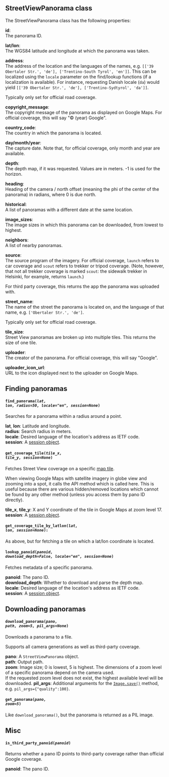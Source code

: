 ## StreetViewPanorama class

The StreetViewPanorama class has the following properties:

**id**:  
The panorama ID.

**lat/lon**:  
The WGS84 latitude and longitude at which the panorama was taken.

**address**:  
The address of the location and the languages of the names, e.g. `[['39 Obertaler Str.', 'de'], ['Trentino-South Tyrol', 'en']]`.
This can be localized using the `locale` parameter on the find/lookup functions (if a localization is available). For instance,
requesting Danish locale (`da`) would yield `[['39 Obertaler Str.', 'de'], ['Trentino-Sydtyrol', 'da']]`.

Typically only set for official road coverage.

**copyright_message**:  
The copyright message of the panorama as displayed on Google Maps. For official coverage, this will say "© (year) Google".

**country_code**:  
The country in which the panorama is located.

**day/month/year**:  
The capture date. Note that, for official coverage, only month and year are available.

**depth**:  
The depth map, if it was requested. Values are in meters. -1 is used for the horizon.

**heading**:  
Heading of the camera / north offset (meaning the phi of the center of the panorama) in radians, where 0 is due north.

**historical**:  
A list of panoramas with a different date at the same location.

**image_sizes**:  
The image sizes in which this panorama can be downloaded, from lowest to highest.

**neighbors**:  
A list of nearby panoramas.

**source**:  
The source program of the imagery. For official coverage, `launch` refers to car coverage and `scout` refers to trekker or tripod coverage. (Note, however,
that not all trekker coverage is marked `scout`: the sidewalk trekker in Helsinki, for example, returns `launch`.)

For third party coverage, this returns the app the panorama was uploaded with.

**street_name**:  
The name of the street the panorama is located on, and the language of that name, e.g. `['Obertaler Str.', 'de']`.

Typically only set for official road coverage.

**tile_size**:  
Street View panoramas are broken up into multiple tiles. This returns the size of one tile.

**uploader**:  
The creator of the panorama. For official coverage, this will say "Google".

**uploader_icon_url**:  
URL to the icon displayed next to the uploader on Google Maps.


## Finding panoramas

#### <code>find_panorama(<em>lat, lon, radius=50, locale="en", session=None</em>)</code>
Searches for a panorama within a radius around a point.

**lat**, **lon**: Latitude and longitude.  
**radius**: Search radius in meters.  
**locale**: Desired language of the location's address as IETF code.  
**session**: A [session object](https://docs.python-requests.org/en/master/user/advanced/#session-objects).

#### <code>get_coverage_tile(<em>tile_x, tile_y, session=None</em>)</code>
Fetches Street View coverage on a specific [map tile](https://developers.google.com/maps/documentation/javascript/coordinates).

When viewing Google Maps with satellite imagery in globe view and zooming into a spot, it calls the API method
which is called here. This is useful because there are various hidden/removed locations which cannot be found by
any other method (unless you access them by pano ID directly).

**tile_x**, **tile_y**: X and Y coordinate of the tile in Google Maps at zoom level 17.  
**session**: A [session object](https://docs.python-requests.org/en/master/user/advanced/#session-objects).

#### <code>get_coverage_tile_by_latlon(<em>lat, lon, session=None</em>):</code>
As above, but for fetching a tile on which a lat/lon coordinate is located.

#### <code>lookup_panoid(<em>panoid, download_depth=False, locale="en", session=None</em>)</code>
Fetches metadata of a specific panorama.

**panoid**: The pano ID.  
**download_depth**: Whether to download and parse the depth map.  
**locale**: Desired language of the location's address as IETF code.  
**session**: A [session object](https://docs.python-requests.org/en/master/user/advanced/#session-objects).  


## Downloading panoramas

#### <code>download_panorama(<em>pano, path, zoom=5, pil_args=None</em>)</code>
Downloads a panorama to a file.

Supports all camera generations as well as third-party coverage.

**pano**: A `StreetViewPanorama` object.  
**path**: Output path.  
**zoom**: Image size; 0 is lowest, 5 is highest. The dimensions of a zoom level of a specific panorama depend on the camera used.  
If the requested zoom level does not exist, the highest available level will be downloaded.
**pil_args**: Additional arguments for the [`Image.save()`](https://pillow.readthedocs.io/en/stable/reference/Image.html#PIL.Image.Image.save) method, e.g. `pil_args={"quality":100}`.

#### <code>get_panorama(<em>pano, zoom=5</em>)</code>
Like `download_panorama()`, but the panorama is returned as a PIL image.


## Misc

#### <code>is_third_party_panoid(<em>panoid</em>)</code>
Returns whether a pano ID points to third-party coverage rather than official Google coverage.

**panoid**: The pano ID.
